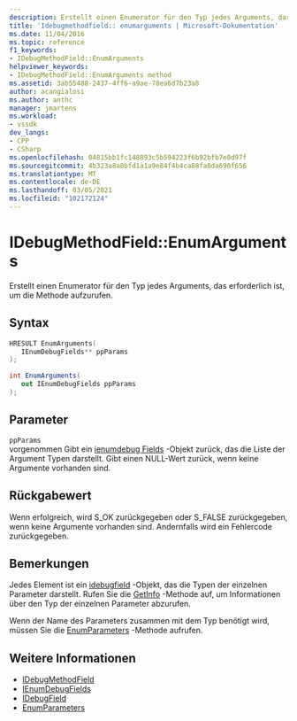 ```yaml
---
description: Erstellt einen Enumerator für den Typ jedes Arguments, das erforderlich ist, um die Methode aufzurufen.
title: 'Idebugmethodfield:: enumarguments | Microsoft-Dokumentation'
ms.date: 11/04/2016
ms.topic: reference
f1_keywords:
- IDebugMethodField::EnumArguments
helpviewer_keywords:
- IDebugMethodField::EnumArguments method
ms.assetid: 3ab55488-2437-4ff6-a9ae-78ea6d7b23a8
author: acangialosi
ms.author: anthc
manager: jmartens
ms.workload:
- vssdk
dev_langs:
- CPP
- CSharp
ms.openlocfilehash: 04815bb1fc148893c5b594223f6b92bfb7e0d97f
ms.sourcegitcommit: 4b323a8a8bfd1a1a9e84f4b4ca88fa8da690f656
ms.translationtype: MT
ms.contentlocale: de-DE
ms.lasthandoff: 03/05/2021
ms.locfileid: "102172124"
---
```

# <a name="idebugmethodfieldenumarguments"></a>IDebugMethodField::EnumArguments
Erstellt einen Enumerator für den Typ jedes Arguments, das erforderlich ist, um die Methode aufzurufen.

## <a name="syntax"></a>Syntax

```cpp
HRESULT EnumArguments( 
   IEnumDebugFields** ppParams
);
```

```csharp
int EnumArguments(
   out IEnumDebugFields ppParams
);
```

## <a name="parameters"></a>Parameter
`ppParams`\
vorgenommen Gibt ein [ienumdebug Fields](../../../extensibility/debugger/reference/ienumdebugfields.md) -Objekt zurück, das die Liste der Argument Typen darstellt. Gibt einen NULL-Wert zurück, wenn keine Argumente vorhanden sind.

## <a name="return-value"></a>Rückgabewert
 Wenn erfolgreich, wird S_OK zurückgegeben oder S_FALSE zurückgegeben, wenn keine Argumente vorhanden sind. Andernfalls wird ein Fehlercode zurückgegeben.

## <a name="remarks"></a>Bemerkungen
 Jedes Element ist ein [idebugfield](../../../extensibility/debugger/reference/idebugfield.md) -Objekt, das die Typen der einzelnen Parameter darstellt. Rufen Sie die [GetInfo](../../../extensibility/debugger/reference/idebugfield-getinfo.md) -Methode auf, um Informationen über den Typ der einzelnen Parameter abzurufen.

 Wenn der Name des Parameters zusammen mit dem Typ benötigt wird, müssen Sie die [EnumParameters](../../../extensibility/debugger/reference/idebugmethodfield-enumparameters.md) -Methode aufrufen.

## <a name="see-also"></a>Weitere Informationen
- [IDebugMethodField](../../../extensibility/debugger/reference/idebugmethodfield.md)
- [IEnumDebugFields](../../../extensibility/debugger/reference/ienumdebugfields.md)
- [IDebugField](../../../extensibility/debugger/reference/idebugfield.md)
- [EnumParameters](../../../extensibility/debugger/reference/idebugmethodfield-enumparameters.md)
